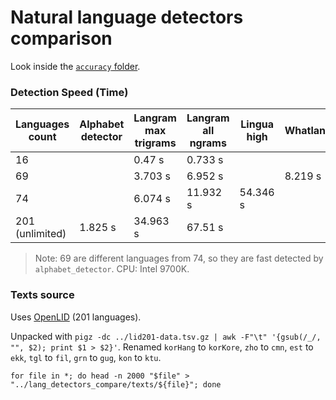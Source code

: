 # Natural language detectors comparison

Look inside the [`accuracy` folder](https://github.com/RoDmitry/lang_detectors_compare/tree/main/accuracy).

### Detection Speed (Time)

| Languages count | Alphabet detector | Langram max trigrams  | Langram all ngrams | Lingua high | Whatlang | Whichlang |
| --------------- | ------- | -------- | -------- | -------- | ------- | ------- |
|  16             |         |  0.47 s  |  0.733 s |          |         | 0.026 s |
|  69             |         |  3.703 s |  6.952 s |          | 8.219 s |
|  74             |         |  6.074 s | 11.932 s | 54.346 s |
| 201 (unlimited) | 1.825 s | 34.963 s | 67.51 s  |

> Note: 69 are different languages from 74, so they are fast detected by `alphabet_detector`.
CPU: Intel 9700K.

### Texts source

Uses [OpenLID](https://github.com/laurieburchell/open-lid-dataset) (201 languages).

Unpacked with `pigz -dc ../lid201-data.tsv.gz | awk -F"\t" '{gsub(/_/, "", $2); print $1 > $2}'`.
Renamed `korHang` to `korKore`, `zho` to `cmn`, `est` to `ekk`, `tgl` to `fil`, `grn` to `gug`, `kon` to `ktu`.

`for file in *; do head -n 2000 "$file" > "../lang_detectors_compare/texts/${file}"; done`
